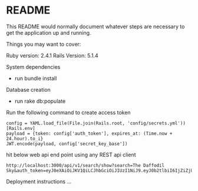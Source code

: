 # README

This README would normally document whatever steps are necessary to get the
application up and running.

Things you may want to cover:

Ruby version: 2.4.1
Rails Version: 5.1.4


System dependencies
 - run bundle install


Database creation
 - run rake db:populate

Run the following command to create access token

	config = YAML.load_file(File.join(Rails.root, 'config/secrets.yml'))[Rails.env]
	payload = {token: config['auth_token'], expires_at: (Time.now + 24.hour).to_i}
	JWT.encode(payload, config['secret_key_base'])

hit below web api end point using any REST api client

	http://localhost:3000/api/v1/search/show?search=The Daffodil Sky&auth_token=eyJ0eXAiOiJKV1QiLCJhbGciOiJIUzI1NiJ9.eyJ0b2tlbiI6IjZiZjUyMjQzLTRkMmQtNGIxZC1hNmJkLWY3ODM1ZGVkMDhkNiIsImV4cGlyZXNfYXQiOjE1MzQ0MjQxNDd9.2SyXqkC2UssxU3kA2geJjBUvr76sfDBBOGK3LV6RPa8

Deployment instructions
...


